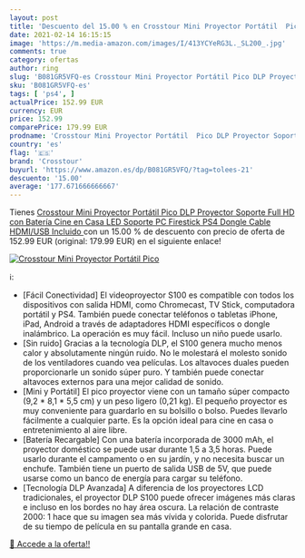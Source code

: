 ```yaml
---
layout: post
title: 'Descuento del 15.00 % en Crosstour Mini Proyector Portátil  Pico '
date: 2021-02-14 16:15:15
image: 'https://m.media-amazon.com/images/I/413YCYeRG3L._SL200_.jpg'
comments: true
category: ofertas
author: ring
slug: 'B081GR5VFQ-es Crosstour Mini Proyector Portátil Pico DLP Proyector...'
sku: 'B081GR5VFQ-es'
tags: [ 'ps4', ]
actualPrice: 152.99 EUR
currency: EUR
price: 152.99
comparePrice: 179.99 EUR
prodname: 'Crosstour Mini Proyector Portátil  Pico DLP Proyector Soporte Full HD con Batería Cine en Casa LED Soporte PC Firestick PS4 Dongle  Cable HDMI/USB Incluido '
country: 'es'
flag: '🇪🇸'
brand: 'Crosstour'
buyurl: 'https://www.amazon.es/dp/B081GR5VFQ/?tag=tolees-21'
descuento: '15.00'
average: '177.671666666667'
---
```


Tienes [Crosstour Mini Proyector Portátil  Pico DLP Proyector Soporte Full HD con Batería Cine en Casa LED Soporte PC Firestick PS4 Dongle  Cable HDMI/USB Incluido ](https://www.amazon.es/dp/B081GR5VFQ/?tag=tolees-21) con un 15.00 % de descuento con precio de oferta de 152.99 EUR (original: 179.99 EUR) en el siguiente enlace!

[![Crosstour Mini Proyector Portátil  Pico ](https://m.media-amazon.com/images/I/413YCYeRG3L._SL200_.jpg)](https://www.amazon.es/dp/B081GR5VFQ/?tag=tolees-21)

ℹ️:

- [Fácil Conectividad] El videoproyector S100 es compatible con todos los dispositivos con salida HDMI, como Chromecast, TV Stick, computadora portátil y PS4. También puede conectar teléfonos o tabletas iPhone, iPad, Android a través de adaptadores HDMI específicos o dongle inalámbrico. La operación es muy fácil. Incluso un niño puede usarlo.
- [Sin ruido] Gracias a la tecnología DLP, el S100 genera mucho menos calor y absolutamente ningún ruido. No le molestará el molesto sonido de los ventiladores cuando vea películas. Los altavoces duales pueden proporcionarle un sonido súper puro. Y también puede conectar altavoces externos para una mejor calidad de sonido.
- [Mini y Portátil] El pico proyector viene con un tamaño súper compacto (9,2 * 8,1 * 5,5 cm) y un peso ligero (0,21 kg). El pequeño proyector es muy conveniente para guardarlo en su bolsillo o bolso. Puedes llevarlo fácilmente a cualquier parte. Es la opción ideal para cine en casa o entretenimiento al aire libre.
- [Batería Recargable] Con una batería incorporada de 3000 mAh, el proyector doméstico se puede usar durante 1,5 a 3,5 horas. Puede usarlo durante el campamento o en su jardín, y no necesita buscar un enchufe. También tiene un puerto de salida USB de 5V, que puede usarse como un banco de energía para cargar su teléfono.
- [Tecnología DLP Avanzada] A diferencia de los proyectores LCD tradicionales, el proyector DLP S100 puede ofrecer imágenes más claras e incluso en los bordes no hay área oscura. La relación de contraste 2000: 1 hace que su imagen sea más vívida y colorida. Puede disfrutar de su tiempo de película en su pantalla grande en casa.

[🛒 Accede a la oferta!!](https://www.amazon.es/dp/B081GR5VFQ/?tag=tolees-21)

